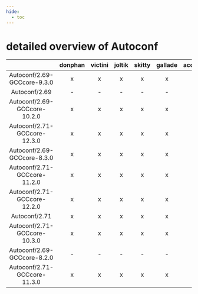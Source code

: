 ```yaml
---
hide:
  - toc
---
```


detailed overview of Autoconf
=============================

| |donphan|victini|joltik|skitty|gallade|accelgor|swalot|doduo|
| :---: | :---: | :---: | :---: | :---: | :---: | :---: | :---: | :---: |
|Autoconf/2.69-GCCcore-9.3.0|x|x|x|x|x|x|x|x|
|Autoconf/2.69|-|-|-|-|-|-|x|-|
|Autoconf/2.69-GCCcore-10.2.0|x|x|x|x|x|x|x|x|
|Autoconf/2.71-GCCcore-12.3.0|x|x|x|x|x|x|x|x|
|Autoconf/2.69-GCCcore-8.3.0|x|x|x|x|x|x|x|x|
|Autoconf/2.71-GCCcore-11.2.0|x|x|x|x|x|x|x|x|
|Autoconf/2.71-GCCcore-12.2.0|x|x|x|x|x|x|x|x|
|Autoconf/2.71|x|x|x|x|x|x|x|x|
|Autoconf/2.71-GCCcore-10.3.0|x|x|x|x|x|x|x|x|
|Autoconf/2.69-GCCcore-8.2.0|-|-|-|-|-|-|x|x|
|Autoconf/2.71-GCCcore-11.3.0|x|x|x|x|x|x|x|x|

